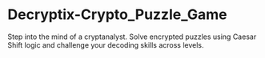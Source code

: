 # Decryptix-Crypto_Puzzle_Game
Step into the mind of a cryptanalyst. Solve encrypted puzzles using Caesar Shift logic and challenge your decoding skills across levels.
